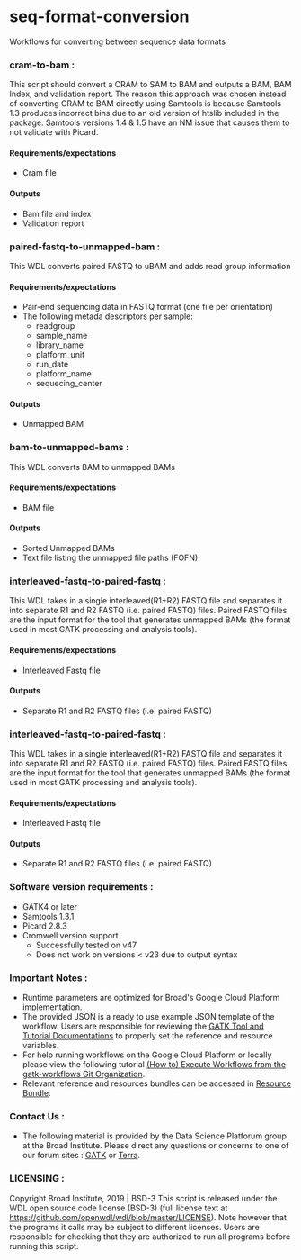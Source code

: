 # seq-format-conversion
Workflows for converting between sequence data formats

### cram-to-bam :
This script should convert a CRAM to SAM to BAM and outputs a BAM, BAM Index, 
and validation report.
The reason this approach was chosen instead of converting CRAM to BAM directly 
using Samtools is because Samtools 1.3 produces incorrect bins due to an old version of htslib 
included in the package. Samtools versions 1.4 & 1.5 have an NM issue that 
causes them to not validate with Picard. 

#### Requirements/expectations
- Cram file 

#### Outputs 
- Bam file and index
- Validation report

### paired-fastq-to-unmapped-bam :
This WDL converts paired FASTQ to uBAM and adds read group information 

#### Requirements/expectations 
- Pair-end sequencing data in FASTQ format (one file per orientation)
- The following metada descriptors per sample: 
  - readgroup   
  - sample_name
  - library_name
  - platform_unit
  - run_date
  - platform_name
  - sequecing_center
  
#### Outputs 
- Unmapped BAM 

### bam-to-unmapped-bams :
This WDL converts BAM  to unmapped BAMs

#### Requirements/expectations 
- BAM file

#### Outputs 
- Sorted Unmapped BAMs
- Text file listing the unmapped file paths (FOFN)

### interleaved-fastq-to-paired-fastq :
This WDL takes in a single interleaved(R1+R2) FASTQ file and separates it into 
separate R1 and R2 FASTQ (i.e. paired FASTQ) files. Paired FASTQ files are the input 
format for the tool that generates unmapped BAMs (the format used in most 
GATK processing and analysis tools).

#### Requirements/expectations 
- Interleaved Fastq file

#### Outputs 
- Separate R1 and R2 FASTQ files (i.e. paired FASTQ)

### interleaved-fastq-to-paired-fastq :
This WDL takes in a single interleaved(R1+R2) FASTQ file and separates it into separate R1 and R2 FASTQ (i.e. paired FASTQ) files. Paired FASTQ files are the input format for the tool that generates unmapped BAMs (the format used in most GATK processing and analysis tools).

#### Requirements/expectations 
- Interleaved Fastq file

#### Outputs 
- Separate R1 and R2 FASTQ files (i.e. paired FASTQ)

### Software version requirements :
- GATK4 or later
- Samtools 1.3.1
- Picard 2.8.3
- Cromwell version support 
  - Successfully tested on v47
  - Does not work on versions < v23 due to output syntax

### Important Notes :
- Runtime parameters are optimized for Broad's Google Cloud Platform implementation.
- The provided JSON is a ready to use example JSON template of the workflow. Users are responsible for reviewing the [GATK Tool and Tutorial Documentations](https://gatk.broadinstitute.org/hc/en-us/categories/360002310591) to properly set the reference and resource variables. 
- For help running workflows on the Google Cloud Platform or locally please
view the following tutorial [(How to) Execute Workflows from the gatk-workflows Git Organization](https://gatk.broadinstitute.org/hc/en-us/articles/360035530952).
- Relevant reference and resources bundles can be accessed in [Resource Bundle](https://gatk.broadinstitute.org/hc/en-us/articles/360036212652).

### Contact Us :
- The following material is provided by the Data Science Platforum group at the Broad Institute. Please direct any questions or concerns to one of our forum sites : [GATK](https://gatk.broadinstitute.org/hc/en-us/community/topics) or [Terra](https://support.terra.bio/hc/en-us/community/topics/360000500432).

### LICENSING :
Copyright Broad Institute, 2019 | BSD-3
This script is released under the WDL open source code license (BSD-3) (full license text at https://github.com/openwdl/wdl/blob/master/LICENSE). Note however that the programs it calls may be subject to different licenses. Users are responsible for checking that they are authorized to run all programs before running this script.

